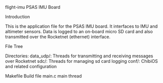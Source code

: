 
flight-imu PSAS IMU Board

Introduction
 
 This is the application file for the PSAS IMU board.
 It interfaces to IMU and altimeter sensors. Data is logged
 to an on-board micro SD card and also transmitted over the
 Rocketnet (ethernet) interface.

File Tree

 Directories:
 data_udp/:    Threads for transmitting and receiving messages over Rocketnet
 sdc/:         Threads for managing sd card logging
 conf/:        ChibiOS and related configuration

 Makefile      Build file
 main.c        main thread
